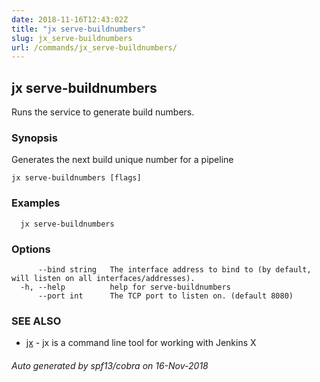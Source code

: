 ```yaml
---
date: 2018-11-16T12:43:02Z
title: "jx serve-buildnumbers"
slug: jx_serve-buildnumbers
url: /commands/jx_serve-buildnumbers/
---
```

## jx serve-buildnumbers

Runs the service to generate build numbers.

### Synopsis

Generates the next build unique number for a pipeline

```
jx serve-buildnumbers [flags]
```

### Examples

```
  jx serve-buildnumbers
```

### Options

```
      --bind string   The interface address to bind to (by default, will listen on all interfaces/addresses).
  -h, --help          help for serve-buildnumbers
      --port int      The TCP port to listen on. (default 8080)
```

### SEE ALSO

* [jx](/commands/jx/)	 - jx is a command line tool for working with Jenkins X

###### Auto generated by spf13/cobra on 16-Nov-2018
